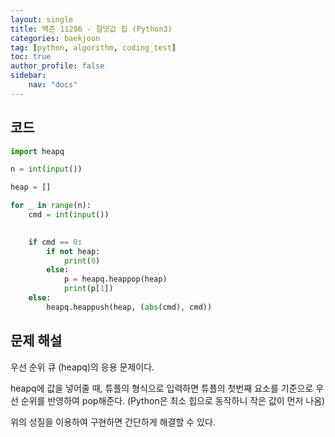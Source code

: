 ```yaml
---
layout: single
title: 백준 11286 - 절댓값 힙 (Python3)
categories: baekjoon
tag: [python, algorithm, coding_test]
toc: true 
author_profile: false
sidebar:
    nav: "docs"
---
```


## 코드

```python
import heapq

n = int(input())

heap = []

for _ in range(n):
    cmd = int(input())
    

    if cmd == 0:
        if not heap:
            print(0)
        else:
            p = heapq.heappop(heap) 
            print(p[1])
    else:
        heapq.heappush(heap, (abs(cmd), cmd))
```



## 문제 해설

우선 순위 큐 (heapq)의 응용 문제이다.

heapq에 값을 넣어줄 때, 튜플의 형식으로 입력하면 튜플의 첫번째 요소를 기준으로 우선 순위를 반영하여 pop해준다. (Python은 최소 힙으로 동작하니 작은 값이 먼저 나옴)

위의 성질을 이용하여 구현하면 간단하게 해결할 수 있다.

